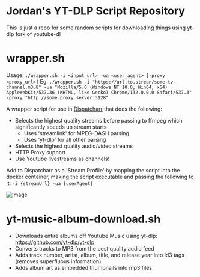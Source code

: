 # Jordan's YT-DLP Script Repository

This is just a repo for some random scripts for downloading things using yt-dlp fork of youtube-dl

# wrapper.sh

Usage: ```./wrapper.sh -i <input_url> -ua <user_agent> [-proxy <proxy_url>]```
Eg. ```./wrapper.sh -i "https://url.to.strean/some-tv-channel.m3u8" -ua "Mozilla/5.0 (Windows NT 10.0; Win64; x64) AppleWebKit/537.36 (KHTML, like Gecko) Chrome/132.0.0.0 Safari/537.3" -proxy "http://some.proxy.server:3128"```

A wrapper script for use in [Dispatcharr](https://github.com/Dispatcharr/Dispatcharr/) that does the following:
- Selects the highest quality streams before passing to ffmpeg which significantly speeds up stream starts
  - Uses 'streamlink' for MPEG-DASH parsing
  - Uses 'yt-dlp' for all other parsing
- Selects the highest quality audio/video streams
- HTTP Proxy support
- Use Youtube livestreams as channels!

Add to Dispatcharr as a 'Stream Profile' by mapping the script into the docker container, making the script executable and passing the following to it: ```-i {streamUrl} -ua {userAgent}```

![image](https://github.com/user-attachments/assets/e10638d0-864b-41f4-b0d1-097ae7575d13)

# yt-music-album-download.sh

- Downloads entire albums off Youtube Music using yt-dlp: https://github.com/yt-dlp/yt-dlp
- Converts tracks to MP3 from the best quality audio feed
- Adds track number, artist, album, title, and release year into id3 tags (removes superfluous information)
- Adds album art as embedded thumbnails into mp3 files
